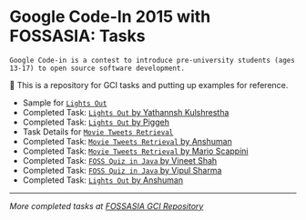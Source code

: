 # Google Code-In 2015 with FOSSASIA: Tasks 

`Google Code-in is a contest to introduce pre-university students (ages 13-17) to open source software development.`

:file_folder: This is a repository for GCI tasks and putting up examples for reference.

- Sample for [`Lights Out`](https://github.com/jig08/Google-Code-In-Tasks/tree/master/LightsOut)
- Completed Task: [`Lights Out` by Yathannsh Kulshrestha](https://github.com/jig08/Google-Code-In-Tasks/tree/master/LightsOut_%5BYathannshKulshrestha%5D)
- Completed Task: [`Lights Out` by Piggeh](https://github.com/jig08/Google-Code-In-Tasks/tree/master/LightsOut_%5BPiggeh%5D)
- Task Details for [`Movie Tweets Retrieval`](https://github.com/jig08/Google-Code-In-Tasks/edit/master/MovieTweetsRetrieval)
- Completed Task: [`Movie Tweets Retrieval` by Anshuman](https://github.com/jig08/Google-Code-In-Tasks/tree/master/MovieTweetsRetrieval_Anshuman)
- Completed Task: [`Movie Tweets Retrieval` by Mario Scappini](https://github.com/jig08/Google-Code-In-Tasks/tree/master/MovieTweetsRetrieval_%5Bmarioscappini%5D)
- Completed Task: [`FOSS Quiz in Java` by Vineet Shah](https://github.com/jig08/Google-Code-In-Tasks/tree/master/FOSSQuiz_%5BVineet_Shah%5D)
- Completed Task: [`FOSS Quiz in Java` by Vipul Sharma](https://github.com/jig08/Google-Code-In-Tasks/tree/master/FOSSQuiz_%5BVipul_Sharma:mysterious%5D)
- Completed Task: [`Lights Out` by Anshuman](https://github.com/jig08/Google-Code-In-Tasks/tree/master/LightsOut_Anshuman)

***

*More completed tasks at [FOSSASIA GCI Repository](https://github.com/fossasia/fossasia-gci15)*
